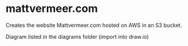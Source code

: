 # mattvermeer.com

Creates the website Mattvermeer.com hosted on AWS in an S3 bucket.

Diagram listed in the diagrams folder (import into draw.io)
